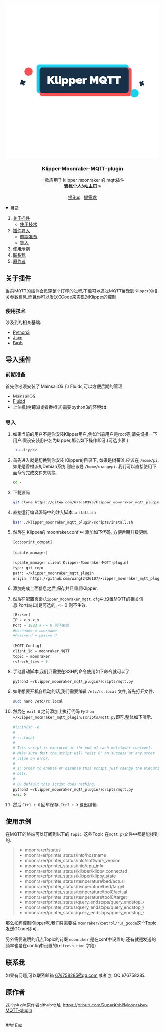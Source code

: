 <!-- PROJECT LOGO -->
<br />
<p align="center">
  <a href="https://github.com/wang82426107/klipper_moonraker_mqtt_plugin">
    <img src="https://github.com/wang82426107/klipper_moonraker_mqtt_plugin/blob/master/img/LOGO.png" alt="Logo" width="500" height="500">
  </a>

  <h3 align="center">Klipper-Moonraker-MQTT-plugin</h3>

  <p align="center">
    一款应用于 klipper moonraker 的 mqtt插件
    <br />
    <a href="https://space.bilibili.com/123363171?spm_id_from=333.337.0.0"><strong>骚栋个人B站主页 »</strong></a>
    <br />
    <br />
    <a href="https://gitee.com/676758285/klipper_moonraker_mqtt_plugin/issues">提Bug</a>
    ·
    <a href="https://gitee.com/676758285/klipper_moonraker_mqtt_plugin/issues">提需求</a>
  </p>
</p>


<!-- 目录 -->
<details open="open">
  <summary>目录</summary>
  <ol>
    <li>
      <a href="#关于插件">关于插件</a>
      <ul>
        <li><a href="#使用技术">使用技术</a></li>
      </ul>
    </li>
    <li>
      <a href="#导入插件">插件导入</a>
      <ul>
        <li><a href="#前期准备">前期准备</a></li>
        <li><a href="#导入">导入</a></li>
      </ul>
    </li>
    <li><a href="#使用示例">使用示例</a></li>
    <li><a href="#联系我">联系我</a></li>
    <li><a href="#原作者">原作者</a></li>
  </ol>
</details>



<!-- About-Project -->
## 关于插件

当前MQTT的插件会贯穿整个打印的过程,不但可以通过MQTT接受到Klipper的相关参数信息.而且你可以发送GCode来实现对Klipper的控制

### 使用技术

涉及到的相关基础:
* [Python3](https://www.python.org/)
* [Json](https://www.json.org/)
* [Bash](https://www.gnu.org/software/bash/)

<!-- Import -->
## 导入插件

### 前期准备

首先你必须安装了 MainsailOS 和 Fluidd,可以方便后期的管理
* [MainsailOS](https://github.com/meteyou/mainsail)
* [Fluidd](https://github.com/cadriel/fluidd)
* 上位机(树莓派或者香橙派)需要python3的环境❗️❗️❗️❗️

### 导入

1. 如果当前的用户不是你安装Klipper用户,例如当前用户是root等,请先切换一下用户.假设安装用户名为klipper,那么如下操作即可.(可选步骤.)

   ```sh
    su klipper
   ```
2. 首先进入就是切换到你安装 Klipper的目录下, 如果是树莓派,应该在 `/home/pi`,如果是香橙派的Debian系统 则应该是 `/home/orangepi`. 我们可以直接使用下面命令完成文件夹切换.

   ```sh
   cd ~
   ```
3. 下载源码
    ```sh
   git clone https://gitee.com/676758285/klipper_moonraker_mqtt_plugin.git
   ```
4. 直接运行编译源码中的注入脚本 `install.sh`
	```sh
   bash ./klipper_moonraker_mqtt_plugin/scripts/install.sh
   ```

5. 然后在 Klipper的 moonraker.conf 中 添加如下代码, 方便后期升级更新.


	```sh
    [octoprint_compat]

    [update_manager]

    [update_manager client Klipper-Moonraker-MQTT-plugin]
    type: git_repo
    path: ~/klipper_moonraker_mqtt_plugin
    origin: https://github.com/wang82426107/klipper_moonraker_mqtt_plugin.git
    ```

6. 添加完成上面信息之后,保存并且重启Klipper.
7. 然后在配置页面`Klipper_Moonraker_mqtt.cfg`中,设置MQTT的相关信息.Port(端口)是可选的,  <= 0 则不生效.

	``` Python
    [Broker]
    IP = x.x.x.x
    Port = 1883 # <= 0 则不生效
    #Username = username
    #Password = password

    [MQTT-Config]
    client_id = moonraker_MQTT
    topic = moonraker
    refresh_time = 5
    ```

8. 手动启动脚本,我们只需要在SSH的命令使用如下命令就可以了.

	``` sh
    python3 ~/klipper_moonraker_mqtt_plugin/scripts/mqtt.py
    ```


9. 如果想要开机自启动的话,我们需要编辑 `/etc/rc.local` 文件,首先打开文件.

	``` sh
    sudo nano /etc/rc.local
    ```
10. 然后在 `exit 0` 之前添加上执行代码 `Python ~/klipper_moonraker_mqtt_plugin/scripts/mqtt.py`即可.整体如下所示.

	``` sh
    #!/bin/sh -e
    #
    # rc.local
    #
    # This script is executed at the end of each multiuser runlevel.
    # Make sure that the script will "exit 0" on success or any other
    # value on error.
    #
    # In order to enable or disable this script just change the execution
    # bits.
    #
    # By default this script does nothing.
    python3 ~/klipper_moonraker_mqtt_plugin/scripts/mqtt.py
    exit 0
    ```
11. 然后 `Ctrl + O` 回车保存, `Ctrl + X` 退出编辑.

<!-- 使用 -->
## 使用示例

在MQTT的终端可以订阅到以下的 `Topic`. 这些Topic 在`mqtt.py`文件中都是能找到的.

> * moonraker/status
> * moonraker/printer_status/info/hostname
> * moonraker/printer_status/info/software_version
> * moonraker/printer_status/info/cpu_info
> * moonraker/printer_status/klipper/klippy_connected
> * moonraker/printer_status/klipper/klippy_state
> * moonraker/printer_status/temperature/bed/actual
> * moonraker/printer_status/temperature/bed/target
> * moonraker/printer_status/temperature/tool0/actual
> * moonraker/printer_status/temperature/tool0/target
> * moonraker/printer_status/query_endstops/query_endstop_x
> * moonraker/printer_status/query_endstops/query_endstop_y
> * moonraker/printer_status/query_endstops/query_endstop_z

那么如何控制Klipper呢,我们只需要往 `moonraker/control/run_gcode`这个Topic 发送GCode即可.

另外需要说明的几点Topic的前缀 `moonraker` 是在conf中设置的,还有就是发送的频率也是在config中设置的(`refresh_time` 字段)

<!-- 使用 -->
## 联系我

如果有问题,可以联系邮箱 676758285@qq.com 或者 加 QQ 676758285.

<!-- 使用 -->
## 原作者

这个plugin原作者github地址: https://github.com/SuperKohl/Moonraker-MQTT-plugin

<br>
### End
